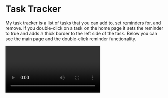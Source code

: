 # Task Tracker

My task tracker is a list of tasks that you can add to, set reminders for, and remove. If you double-click on a task on the home page it sets the reminder to true and adds a thick border to the left side of the task. Below you can see the main page and the double-click reminder functionality.

<video of main page tasks being double-clicked>

To use this code you'll need to Git clone, CD into directory, "npm i", "npm start", "npm run server" 

Once you have a server running, you can add your own tasks.

<video of task being created>

Following the About link in the footer shows the version number, a Go Back link, and the footer. Feel free to change whatever you want to.

Credits - thanks to Traversy Media for the tutorial that helped me create this app.
